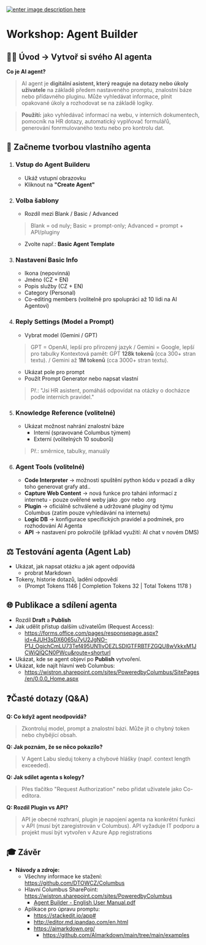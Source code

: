 [![enter image description here](https://www.wistron.cz/wp-content/uploads/2022/10/logo-light.svg)](http://www.wistron.cz)
# Workshop: Agent Builder
## 👨‍🏫 Úvod → Vytvoř si svého AI agenta
**Co je AI agent?**
> AI agent je **digitální asistent, který reaguje na dotazy nebo úkoly uživatele** na základě předem nastaveného promptu, znalostní báze nebo přídavného pluginu. Může vyhledávat informace, plnit opakované úkoly a rozhodovat se na základě logiky. 

> **Použítí:** jako vyhledávač informací na webu, v interních dokumentech, pomocník na HR dotazy, automatický vyplňovač formulářů, generování fonrmulovaného textu nebo pro kontrolu dat.


## 🤖 **Začneme tvorbou vlastního agenta**

1. ### **Vstup do Agent Builderu**
	- Ukáž vstupní obrazovku
	- Kliknout na **"Create Agent"**

2. ### **Volba šablony**
	- Rozdíl mezi Blank / Basic / Advanced
	> Blank = od nuly; Basic = prompt-only; Advanced = prompt + API/pluginy
	- Zvolte např.: **Basic Agent Template**

3. ### **Nastavení Basic Info**
	- Ikona (nepovinná)
	- Jméno (CZ + EN)
	- Popis služby (CZ + EN)
	- Category  (Personal)
	- Co-editing members (volitelně pro spolupráci až 10 lidi na AI Agentovi) 

4. ### **Reply Settings (Model a Prompt)**
	- Vybrat model (Gemini / GPT)
	> GPT = OpenAI, lepší pro přirozený jazyk / Gemini = Google, lepší pro tabulky
	> Kontextová pamět: GPT **128k tokenů** (cca 300+ stran textu). / Gemini až **1M tokenů**  (cca 3000+ stran textu).
	- Ukázat pole pro prompt
	- Použít Prompt Generator nebo napsat vlastní
	> Př.: "Jsi HR asistent, pomáháš odpovídat na otázky o docházce podle interních pravidel."

5. ### **Knowledge Reference (volitelné)**
	- Ukázat možnost nahrání znalostní báze
		- Interní  (spravované Columbus týmem)
		- Externí (volitelných 10 souborů)
	> Př.: směrnice, tabulky, manuály

6. ### **Agent Tools (volitelné)**
	- **Code Interpreter** → možnosti spuštění python kódu v pozadí a díky toho generovat grafy atd..
	- **Capture Web Content** → nová funkce pro taháni informací z internetu -   pouze ověřené weby jako .gov nebo .org
	- **Plugin** → oficiálně schválené  a udržované pluginy od týmu Columbus (zatím pouze vyhledávání na internetu)
	- **Logic DB** → konfigurace specifických pravidel a podmínek, pro rozhodování AI Agenta
	- **API** → nastavení pro pokročilé (příklad využití: AI chat v novém DMS)


## ⚖️ **Testování agenta (Agent Lab)**
- Ukázat, jak napsat otázku a jak agent odpovídá
	- probrat Markdown
- Tokeny, historie dotazů, ladění odpovědí
	- (Prompt Tokens  1146  | Completion Tokens  32  | Total Tokens  1178  )


## 🌐 **Publikace a sdílení agenta**
- Rozdíl **Draft** a **Publish**
- Jak udělit přístup dalším uživatelům (Request Access): 
	- https://forms.office.com/pages/responsepage.aspx?id=4JUH3sDX6065u7yU2JgNO-P1J_OgjchCmLU73Tef495UN1IyOEZLSDlGTFRBTFZGQU8wVkkxM1JCWiQlQCN0PWcu&route=shorturl
- Ukázat, kde se agent objeví po **Publish** vytvoření.
- Ukázat, kde najít hlavní web Columbus:  
	- https://wistron.sharepoint.com/sites/PoweredbyColumbus/SitePages/en/0.0.0_Home.aspx


## ❓**Časté dotazy (Q&A)**
**Q: Co když agent neodpovídá?**
> Zkontroluj model, prompt a znalostní bázi. Může jít o chybný token nebo chybějící obsah.

**Q: Jak poznám, že se něco pokazilo?**
> V Agent Labu sleduj tokeny a chybové hlášky (např. context length exceeded).

**Q: Jak sdílet agenta s kolegy?**
> Přes tlačítko "Request Authorization" nebo přidat uživatele jako Co-editora.

**Q: Rozdíl Plugin vs API?**
> API je obecné rozhraní, plugin je napojení agenta na konkrétní funkci v API (musí být zaregistrován v Columbus).
> API vyžaduje IT podporu a projekt musí být vytvořen v Azure App registrations


## 🎓 Závěr
- **Návody a zdroje:**
  - Všechny informace ke stažení: https://github.com/DTOWCZ/Columbus
  - Hlavní Columbus SharePoint: https://wistron.sharepoint.com/sites/PoweredbyColumbus
	  - [Agent Builder - English User Manual.pdf](https://wistron.sharepoint.com/sites/PoweredbyColumbus/SiteAssets/Forms/AllItems.aspx?id=%2Fsites%2FPoweredbyColumbus%2FSiteAssets%2F%E6%AA%94%E6%A1%88%E9%80%A3%E7%B5%90%5FEn%2FAgent%20Builder%20%E6%93%8D%E4%BD%9C%E6%89%8B%E5%86%8A%5F20250325%5FEn%2Epdf&parent=%2Fsites%2FPoweredbyColumbus%2FSiteAssets%2F%E6%AA%94%E6%A1%88%E9%80%A3%E7%B5%90%5FEn&p=true&ga=1)
  - Aplikace pro úpravu promptu: 
	  - https://stackedit.io/app#
	  - http://editor.md.ipandao.com/en.html
	  - https://aimarkdown.org/
		  - https://github.com/AImarkdown/main/tree/main/examples


<!--stackedit_data:
eyJoaXN0b3J5IjpbMTg4NDE3NjgxMiwtMTg1ODUwODM2MywxMD
A5Nzg1MzExLC0xOTEyNTMwMzE3LDE1Nzk5OTU3OTksMTA2MzYz
NzMzLDIwMzg5MDEyNDJdfQ==
-->